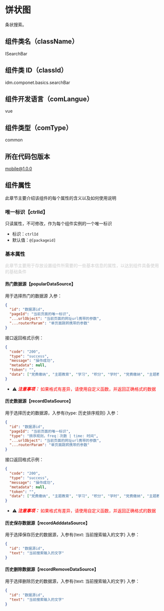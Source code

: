 # 饼状图

条状搜索。

## 组件类名（className）

ISearchBar

## 组件类 ID（classId）

idm.componet.basics.searchBar

## 组件开发语言（comLangue）

vue

## 组件类型（comType）

common

## 所在代码包版本

mobile@1.0.0

## 组件属性

此章节主要介绍该组件的每个属性的含义以及如何使用说明

### 唯一标识【ctrlId】

只读属性，不可修改，作为每个组件实例的一个唯一标识

- 标识：`ctrlId`
- 默认值：`@[packageid]`

### 基本属性

<font color="#CCCCCC">此章节主要用于存放设置组件所需要的一些基本信息的属性，以达到组件具备使用的基础条件</font>

#### 热门数据源【popularDataSource】

用于选择热门的数据源
入参：

```json
{
  "id": "数据源id",
  "pageId": "当前页面的唯一标识",
  "...urlObject": "当前页面的网址url携带的参数",
  "...routerParam": "单页面跳转携带的参数"
}
```

接口返回格式示例：

```json
{
  "code": "200",
  "type": "success",
  "message": "操作成功",
  "metadata": null,
  "token": "",
  "data": ["党费缴纳", "主题教育", "学习", "积分", "学时", "党费缴纳", "主题教育" ...]
}
```

- ⚠ <font color="#FF0000">**_注意事项：_**</font>
  <font color="#FF0000">如果格式有差异，请使用自定义函数，并返回正确格式的数据</font>

#### 历史数据源【recordDataSource】

用于选择历史的数据源，入参有{type: 历史排序规则}
入参：

```json
{
  "id": "数据源id",
  "pageId": "当前页面的唯一标识",
  "type": "排序规则，freq：次数 | time: 时间",
  "...urlObject": "当前页面的网址url携带的参数",
  "...routerParam": "单页面跳转携带的参数"
}
```

接口返回格式示例：

```json
{
  "code": "200",
  "type": "success",
  "message": "操作成功",
  "metadata": null,
  "token": "",
  "data": ["党费缴纳", "主题教育", "学习", "积分", "学时", "党费缴纳", "主题教育" ...]
}
```

- ⚠ <font color="#FF0000">**_注意事项：_**</font>
  <font color="#FF0000">如果格式有差异，请使用自定义函数，并返回正确格式的数据</font>

#### 历史保存数据源【recordAdddataSource】

用于选择保存历史的数据源，入参有{text: 当前搜索输入的文字}
入参：

```json
{
  "id": "数据源id",
  "text": "当前搜索输入的文字"
}
```

#### 历史删除数据源【recordRemoveDataSource】

用于选择删除历史的数据源，入参有{text: 当前搜索输入的文字}
入参：

```json
{
  "id": "数据源id",
  "text": "当前搜索输入的文字"
}
```
